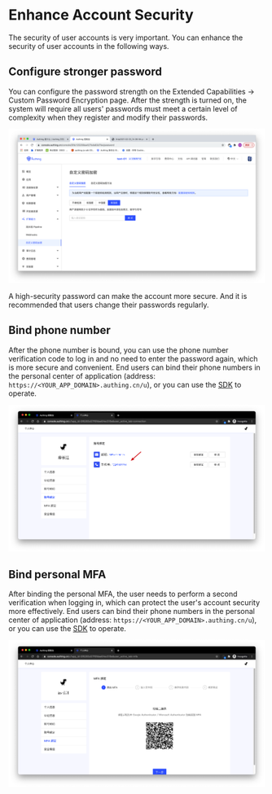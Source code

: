 # Enhance Account Security

The security of user accounts is very important. You can enhance the security of user accounts in the following ways.

## Configure stronger password

You can configure the password strength on the Extended Capabilities -> Custom Password Encryption page. After the strength is turned on, the system will require all users' passwords must meet a certain level of complexity when they register and modify their passwords.

![](./images/config-password.png)

A high-security password can make the account more secure. And it is recommended that users change their passwords regularly.

## Bind phone number

After the phone number is bound, you can use the phone number verification code to log in and no need to enter the password again, which is more secure and convenient. End users can bind their phone numbers in the personal center of application (address: `https://<YOUR_APP_DOMAIN>.authing.cn/u`), or you can use the [SDK](/en/reference/sdk-for-node/authentication/AuthenticationClient.md) to operate.

![](./images/Xnip2021-02-26_11-44-03.png)

## Bind personal MFA

After binding the personal MFA, the user needs to perform a second verification when logging in, which can protect the user's account security more effectively. End users can bind their phone numbers in the personal center of application (address: `https://<YOUR_APP_DOMAIN>.authing.cn/u`), or you can use the [SDK](/en/reference/sdk-for-node/authentication/MfaAuthenticationClient.md) to operate.

![](./images/Xnip2021-02-26_11-45-11.png)
